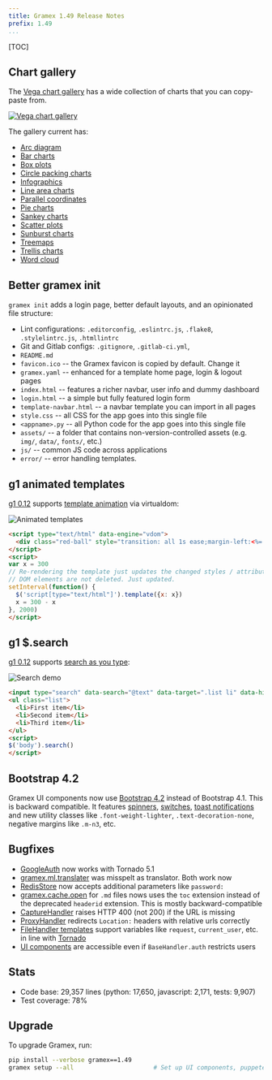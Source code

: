 ```yaml
---
title: Gramex 1.49 Release Notes
prefix: 1.49
...
```


[TOC]

## Chart gallery

The [Vega chart gallery][chart-gallery]
has a wide collection of charts that you can copy-paste from.

[![Vega chart gallery](chart-gallery.png)][chart-gallery]

The gallery current has:

- [Arc diagram](https://learn.gramener.com/guide/chart/gallery.html#?category=Arc_Diagram)
- [Bar charts](https://learn.gramener.com/guide/chart/gallery.html#?category=Bar_charts)
- [Box plots](https://learn.gramener.com/guide/chart/gallery.html#?category=Box_Plots)
- [Circle packing charts](https://learn.gramener.com/guide/chart/gallery.html#?category=Circle_packing_charts)
- [Infographics](https://learn.gramener.com/guide/chart/gallery.html#?category=Infographics)
- [Line area charts](https://learn.gramener.com/guide/chart/gallery.html#?category=Line_Area_charts)
- [Parallel coordinates](https://learn.gramener.com/guide/chart/gallery.html#?category=Parallel_Coordinates)
- [Pie charts](https://learn.gramener.com/guide/chart/gallery.html#?category=Pie_charts)
- [Sankey charts](https://learn.gramener.com/guide/chart/gallery.html#?category=Sankey_charts)
- [Scatter plots](https://learn.gramener.com/guide/chart/gallery.html#?category=Scatter_plots)
- [Sunburst charts](https://learn.gramener.com/guide/chart/gallery.html#?category=Sunburst_charts)
- [Treemaps](https://learn.gramener.com/guide/chart/gallery.html#?category=Treemap)
- [Trellis charts](https://learn.gramener.com/guide/chart/gallery.html#?category=Trellis_charts)
- [Word cloud](https://learn.gramener.com/guide/chart/gallery.html#?category=Word_Cloud)

[chart-gallery]: https://learn.gramener.com/guide/chart/gallery.html

## Better gramex init

`gramex init` adds a login page, better default layouts, and an opinionated file
structure:

- Lint configurations: `.editorconfig`, `.eslintrc.js`, `.flake8`, `.stylelintrc.js`, `.htmllintrc`
- Git and Gitlab configs: `.gitignore`, `.gitlab-ci.yml`,
- `README.md`
- `favicon.ico` -- the Gramex favicon is copied by default. Change it
- `gramex.yaml` -- enhanced for a template home page, login & logout pages
- `index.html` -- features a richer navbar, user info and dummy dashboard
- `login.html` -- a simple but fully featured login form
- `template-navbar.html` -- a navbar template you can import in all pages
- `style.css` -- all CSS for the app goes into this single file
- `<appname>.py` -- all Python code for the app goes into this single file
- `assets/` -- a folder that contains non-version-controlled assets (e.g. `img/`, `data/`, `fonts/`, etc.)
- `js/` -- common JS code across applications
- `error/` -- error handling templates.

## g1 animated templates

[g1 0.12](https://www.npmjs.com/package/g1) supports
[template animation](https://code.gramener.com/cto/g1/blob/master/docs/template.md#template-animation)
via virtualdom:

![Animated templates](animated-template.gif)

```html
<script type="text/html" data-engine="vdom">
  <div class="red-ball" style="transition: all 1s ease;margin-left:<%= x %>px"></div>
</script>
<script>
var x = 300
// Re-rendering the template just updates the changed styles / attributes.
// DOM elements are not deleted. Just updated.
setInterval(function() {
  $('script[type="text/html"]').template({x: x})
  x = 300 - x
}, 2000)
</script>
```

## g1 $.search

[g1 0.12](https://www.npmjs.com/package/g1) supports
[search as you type](https://code.gramener.com/cto/g1/blob/master/docs/search.md):

![Search demo](search.gif)

```html
<input type="search" data-search="@text" data-target=".list li" data-hide-class="d-none">
<ul class="list">
  <li>First item</li>
  <li>Second item</li>
  <li>Third item</li>
</ul>
<script>
$('body').search()
</script>
```

## Bootstrap 4.2

Gramex UI components now use [Bootstrap 4.2](https://getbootstrap.com/docs/4.2/)
instead of Bootstrap 4.1. This is backward compatible. It features
[spinners](https://getbootstrap.com/docs/4.2/components/spinners/),
[switches](https://getbootstrap.com/docs/4.2/components/forms/#switches),
[toast notifications](https://getbootstrap.com/docs/4.2/components/toasts/)
and new utility classes like `.font-weight-lighter`, `.text-decoration-none`,
negative margins like `.m-n3`, etc.

## Bugfixes

- [GoogleAuth](../../auth/#google-auth) now works with Tornado 5.1
- [gramex.ml.translater](../../translate/) was misspelt as translator. Both work now
- [RedisStore](../../auth/#session-data) now accepts additional parameters like `password:`
- [gramex.cache.open](../../cache/#data-caching) for `.md` files nows uses the
  `toc` extension instead of the deprecated `headerid` extension. This is mostly
  backward-compatible
- [CaptureHandler](../../capture/) raises HTTP 400 (not 200) if the URL is missing
- [ProxyHandler](../../proxyhandler/) redirects `Location:` headers with relative urls correctly
- [FileHandler templates](../../filehandler/#templates) support variables like
  `request`, `current_user`, etc. in line with [Tornado](http://www.tornadoweb.org/en/stable/guide/templates.html#template-syntax)
- [UI components](../../uicomponents/) are accessible even if `BaseHandler.auth` restricts users

## Stats

- Code base: 29,357 lines (python: 17,650, javascript: 2,171, tests: 9,907)
- Test coverage: 78%

## Upgrade

To upgrade Gramex, run:

```bash
pip install --verbose gramex==1.49
gramex setup --all                      # Set up UI components, puppeteer, etc
```
